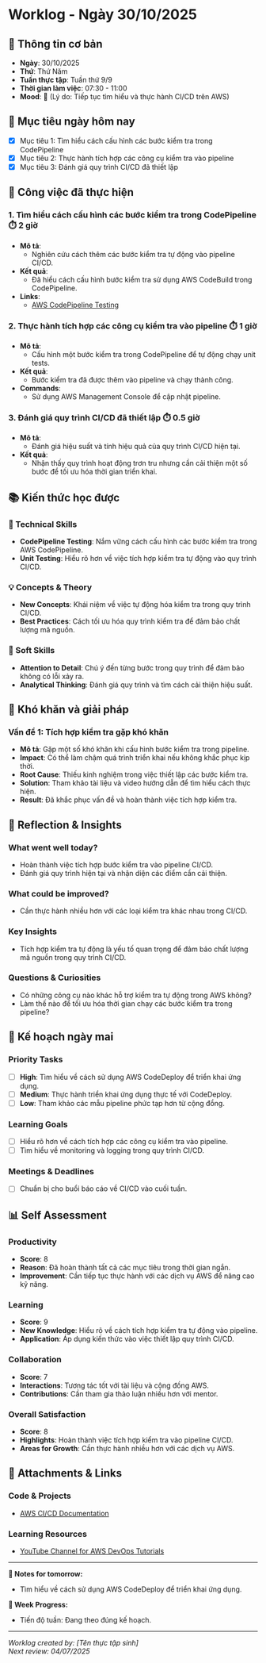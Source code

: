 # Worklog - Ngày 30/10/2025

## 📅 Thông tin cơ bản
- **Ngày**: 30/10/2025
- **Thứ**: Thứ Năm
- **Tuần thực tập**: Tuần thứ 9/9
- **Thời gian làm việc**: 07:30 - 11:00
- **Mood**: 🧠 (Lý do: Tiếp tục tìm hiểu và thực hành CI/CD trên AWS)

## 🎯 Mục tiêu ngày hôm nay
- [x] Mục tiêu 1: Tìm hiểu cách cấu hình các bước kiểm tra trong CodePipeline
- [x] Mục tiêu 2: Thực hành tích hợp các công cụ kiểm tra vào pipeline
- [x] Mục tiêu 3: Đánh giá quy trình CI/CD đã thiết lập

## 💼 Công việc đã thực hiện

### 1. Tìm hiểu cách cấu hình các bước kiểm tra trong CodePipeline ⏱️ 2 giờ
- **Mô tả**: 
  - Nghiên cứu cách thêm các bước kiểm tra tự động vào pipeline CI/CD.
- **Kết quả**: 
  - Đã hiểu cách cấu hình bước kiểm tra sử dụng AWS CodeBuild trong CodePipeline.
- **Links**: 
  - [AWS CodePipeline Testing](https://docs.aws.amazon.com/codepipeline/latest/userguide/tutorials-adding-tests.html)

### 2. Thực hành tích hợp các công cụ kiểm tra vào pipeline ⏱️ 1 giờ
- **Mô tả**: 
  - Cấu hình một bước kiểm tra trong CodePipeline để tự động chạy unit tests.
- **Kết quả**: 
  - Bước kiểm tra đã được thêm vào pipeline và chạy thành công.
- **Commands**:
  - Sử dụng AWS Management Console để cập nhật pipeline.

### 3. Đánh giá quy trình CI/CD đã thiết lập ⏱️ 0.5 giờ
- **Mô tả**: 
  - Đánh giá hiệu suất và tính hiệu quả của quy trình CI/CD hiện tại.
- **Kết quả**: 
  - Nhận thấy quy trình hoạt động trơn tru nhưng cần cải thiện một số bước để tối ưu hóa thời gian triển khai.

## 📚 Kiến thức học được

### 🔧 Technical Skills
- **CodePipeline Testing**: Nắm vững cách cấu hình các bước kiểm tra trong AWS CodePipeline.
- **Unit Testing**: Hiểu rõ hơn về việc tích hợp kiểm tra tự động vào quy trình CI/CD.

### 💡 Concepts & Theory
- **New Concepts**: Khái niệm về việc tự động hóa kiểm tra trong quy trình CI/CD.
- **Best Practices**: Cách tối ưu hóa quy trình kiểm tra để đảm bảo chất lượng mã nguồn.

### 🤝 Soft Skills
- **Attention to Detail**: Chú ý đến từng bước trong quy trình để đảm bảo không có lỗi xảy ra.
- **Analytical Thinking**: Đánh giá quy trình và tìm cách cải thiện hiệu suất.

## 🚧 Khó khăn và giải pháp

### Vấn đề 1: Tích hợp kiểm tra gặp khó khăn
- **Mô tả**: Gặp một số khó khăn khi cấu hình bước kiểm tra trong pipeline.
- **Impact**: Có thể làm chậm quá trình triển khai nếu không khắc phục kịp thời.
- **Root Cause**: Thiếu kinh nghiệm trong việc thiết lập các bước kiểm tra.
- **Solution**: Tham khảo tài liệu và video hướng dẫn để tìm hiểu cách thực hiện.
- **Result**: Đã khắc phục vấn đề và hoàn thành việc tích hợp kiểm tra.

## 🤔 Reflection & Insights

### What went well today?
- Hoàn thành việc tích hợp bước kiểm tra vào pipeline CI/CD.
- Đánh giá quy trình hiện tại và nhận diện các điểm cần cải thiện.

### What could be improved?
- Cần thực hành nhiều hơn với các loại kiểm tra khác nhau trong CI/CD.

### Key Insights
- Tích hợp kiểm tra tự động là yếu tố quan trọng để đảm bảo chất lượng mã nguồn trong quy trình CI/CD.

### Questions & Curiosities
- Có những công cụ nào khác hỗ trợ kiểm tra tự động trong AWS không?
- Làm thế nào để tối ưu hóa thời gian chạy các bước kiểm tra trong pipeline?

## 📅 Kế hoạch ngày mai

### Priority Tasks
- [ ] **High**: Tìm hiểu về cách sử dụng AWS CodeDeploy để triển khai ứng dụng.
- [ ] **Medium**: Thực hành triển khai ứng dụng thực tế với CodeDeploy.
- [ ] **Low**: Tham khảo các mẫu pipeline phức tạp hơn từ cộng đồng.

### Learning Goals
- [ ] Hiểu rõ hơn về cách tích hợp các công cụ kiểm tra vào pipeline.
- [ ] Tìm hiểu về monitoring và logging trong quy trình CI/CD.

### Meetings & Deadlines
- [ ] Chuẩn bị cho buổi báo cáo về CI/CD vào cuối tuần.

## 📊 Self Assessment

### Productivity
- **Score**: 8
- **Reason**: Đã hoàn thành tất cả các mục tiêu trong thời gian ngắn.
- **Improvement**: Cần tiếp tục thực hành với các dịch vụ AWS để nâng cao kỹ năng.

### Learning
- **Score**: 9
- **New Knowledge**: Hiểu rõ về cách tích hợp kiểm tra tự động vào pipeline.
- **Application**: Áp dụng kiến thức vào việc thiết lập quy trình CI/CD.

### Collaboration
- **Score**: 7
- **Interactions**: Tương tác tốt với tài liệu và cộng đồng AWS.
- **Contributions**: Cần tham gia thảo luận nhiều hơn với mentor.

### Overall Satisfaction
- **Score**: 8
- **Highlights**: Hoàn thành việc tích hợp kiểm tra vào pipeline CI/CD.
- **Areas for Growth**: Cần thực hành nhiều hơn với các dịch vụ AWS.

## 📎 Attachments & Links

### Code & Projects
- [AWS CI/CD Documentation](https://aws.amazon.com/devops/continuous-integration-continuous-delivery/)

### Learning Resources
- [YouTube Channel for AWS DevOps Tutorials](https://www.youtube.com/results?search_query=aws+devops)

---

**📝 Notes for tomorrow:**
- Tìm hiểu về cách sử dụng AWS CodeDeploy để triển khai ứng dụng.

**🎯 Week Progress:**
- Tiến độ tuần: Đang theo đúng kế hoạch.

---
*Worklog created by: [Tên thực tập sinh]*  
*Next review: 04/07/2025*
